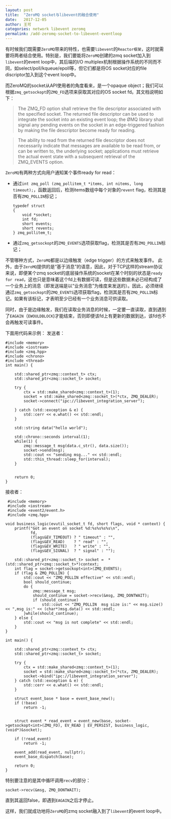 ```yaml
---
layout: post
title:  "ZeroMQ socket与libevent的融合使用"
date:   2017-12-05 
author: 王可
categories: network libevent zeromq
permalink: /add-zeromq-socket-to-libevent-eventloop
---
```




有时候我们既需要`ZeroMQ`带来的特性，也需要`libevent`的`Reactor框架`，这时就需要将两者结合使用。特别是，我们要能将`ZeroMQ`创建的zmq socket加入到`libevent`的event loop中，其后端的I/O multiplex机制根据操作系统的不同而不同，如select/poll/kqueue/epoll等，但它们都是将OS socket对应的file discriptor加入到这个event loop中。

而ZeroMQ的socket从API使用者的角度看来，是一个opaque object；我们可以根据`zmq_getsockopt`的`ZMQ_FD`选项来获取其对应的OS socket fd。其文档说明如下：

> The ZMQ_FD option shall retrieve the file descriptor associated with the specified socket. The returned file descriptor can be used to integrate the socket into an existing event loop; the ØMQ library shall signal any pending events on the socket in an edge-triggered fashion by making the file descriptor become ready for reading.

> The ability to read from the returned file descriptor does not necessarily indicate that messages are available to be read from, or can be written to, the underlying socket; applications must retrieve the actual event state with a subsequent retrieval of the ZMQ_EVENTS option.

`ZeroMQ`有两种方式向用户通知某个事件ready for read：
* 通过`int zmq_poll (zmq_pollitem_t *items, int nitems, long timeout);`，函数返回后，检测items数组中每个对象的`revent` flag，检测其是否有`ZMQ_POLLIN`标记； 
    
    ```
    typedef struct
    {
        void *socket;
        int fd;
        short events;
        short revents;
    } zmq_pollitem_t;
    ```


* 通过`zmq_getsockopt`的`ZMQ_EVENTS`选项获取flag，检测其是否有`ZMQ_POLLIN`标记；

不管哪种方式，`ZeroMQ`都是以边缘触发（edge trigger）的方式来触发事件。
此外，由于`ZeroMQ`提供的是“基于消息”的语意，因此，对于TCP这样的stream协议来说，即便某个zmq socket的底层操作系统的socket在某个时刻的状态是`ready for read`，这也只是意味着这个fd上有数据可读，但是这些数据未必已经构成了一个业务上的消息（即发送端是以“业务消息”为维度来发送的）。因此，必须继续通过`zmq_getsockopt`的`ZMQ_EVENTS`选项获取flag，检测其是否有`ZMQ_POLLIN`标记。如果有该标记，才表明至少已经有一个业务消息可供读取。

同时，由于是边缘触发，我们在读取业务消息的时候，一定要一直读取，直到遇到了`EAGAIN`（`EWOULDBLOCK`)才能结束，否则即便该fd上有更新的数据到达，该fd也不会再触发可读事件。

下面用代码来示例：
发送者：
```
#include <memory>
#include <iostream>
#include <zmq.hpp>
#include <chrono>
#include <thread>
int main() {

    std::shared_ptr<zmq::context_t> ctx;
    std::shared_ptr<zmq::socket_t> socket;

    try {
        ctx = std::make_shared<zmq::context_t>(1);
        socket = std::make_shared<zmq::socket_t>(*ctx, ZMQ_DEALER);
        socket->connect("ipc://libevent_integration_server");

    } catch (std::exception & e) {
        std::cerr << e.what() << std::endl;
    }

    std::string data("hello world");

    std::chrono::seconds interval(1);
    while(1) {
        zmq::message_t msg(data.c_str(), data.size());
        socket->send(msg);
        std::cout << "sending msg..." << std::endl;
        std::this_thread::sleep_for(interval);
    }


    return 0;
}

```



接收者：
```
 #include <memory>
 #include <iostream>
 #include <event2/event.h>
 #include <zmq.hpp>

void business_logic(evutil_socket_t fd, short flags, void * context) {
    printf("Got an event on socket %d:%s%s%s%s\n",
           fd,
           (flags&EV_TIMEOUT) ? " timeout" : "",
           (flags&EV_READ)    ? " read" : "",
           (flags&EV_WRITE)   ? " write" : "",
           (flags&EV_SIGNAL)  ? " signal" : "");

    std::shared_ptr<zmq::socket_t> socket =  *(std::shared_ptr<zmq::socket_t>*)context;
    int flag = socket->getsockopt<int>(ZMQ_EVENTS);
    if (flag & ZMQ_POLLIN) {
        std::cout << "ZMQ_POLLIN effective" << std::endl;
        bool should_continue;
        do {
            zmq::message_t msg;
            should_continue = socket->recv(&msg, ZMQ_DONTWAIT);
            if (should_continue)
                std::cout << "ZMQ_POLLIN  msg size is:" << msg.size() << ",msg is:" << (char*)msg.data() << std::endl;
        }while(should_continue);
    } else {
        std::cout << "msg is not complete" << std::endl;
    }
}

int main() {

    std::shared_ptr<zmq::context_t> ctx;
    std::shared_ptr<zmq::socket_t> socket;

    try {
        ctx = std::make_shared<zmq::context_t>(1);
        socket = std::make_shared<zmq::socket_t>(*ctx, ZMQ_DEALER);
        socket->bind("ipc://libevent_integration_server");
    } catch (std::exception & e) {
        std::cerr << e.what() << std::endl;
    }

    struct event_base * base = event_base_new();
    if (!base)
        return -1;


    struct event * read_event = event_new(base, socket->getsockopt<int>(ZMQ_FD), EV_READ | EV_PERSIST, business_logic, (void*)&socket);

    if (!read_event)
        return -1;

    event_add(read_event, nullptr);
    event_base_dispatch(base);

    return 0;
}
```

特别要注意的是其中循环调用`recv`的部分：
```
socket->recv(&msg, ZMQ_DONTWAIT);
```
直到其返回false，即遇到`EAGAIN`之后才停止。

这样，我们就成功地将`ZeroMQ`的zmq socket融入到了`libevent`的event loop中。






